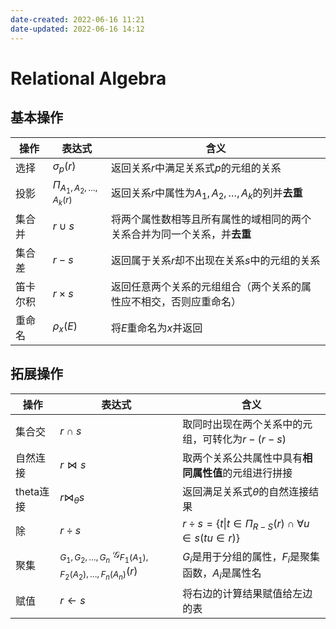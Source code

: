 ```yaml
---
date-created: 2022-06-16 11:21
date-updated: 2022-06-16 14:12
---
```


# Relational Algebra

## 基本操作

| 操作   | 表达式                          | 含义                                      |
| ---- | ---------------------------- | --------------------------------------- |
| 选择   | $\sigma_p(r)$                | 返回关系$r$中满足关系式$p$的元组的关系                  |
| 投影   | $\Pi_{A_1,A_2,\dots,A_k(r)}$ | 返回关系$r$中属性为$A_1,A_2,\dots,A_k$的列并**去重** |
| 集合并  | $r\cup s$                    | 将两个属性数相等且所有属性的域相同的两个关系合并为同一个关系，并**去重**  |
| 集合差  | $r-s$                        | 返回属于关系$r$却不出现在关系$s$中的元组的关系              |
| 笛卡尔积 | $r\times s$                  | 返回任意两个关系的元组组合（两个关系的属性应不相交，否则应重命名）       |
| 重命名  | $\rho_{x}(E)$                | 将$E$重命名为$x$并返回                          |

## 拓展操作

| 操作      | 表达式                                                                        | 含义                                                                   |
| ------- | -------------------------------------------------------------------------- | -------------------------------------------------------------------- |
| 集合交     | $r\cap s$                                                                  | 取同时出现在两个关系中的元组，可转化为$r-(r-s)$                                         |
| 自然连接    | $r\bowtie s$                                                               | 取两个关系公共属性中具有**相同属性值**的元组进行拼接                                         |
| theta连接 | $r\bowtie_\theta s$                                                        | 返回满足关系式$\theta$的自然连接结果                                               |
| 除       | $r\div s$                                                                  | $r\div s =\{t \vert t\in\Pi_{R-S}(r)\cap \forall u \in s(tu\in r)\}$ |
| 聚集      | $_{G_1,G_2,\dots, G_n}\ \mathcal{G}_{F_1(A_1),F_2(A_2),\dots,F_n(A_n)}(r)$ | $G_i$是用于分组的属性，$F_i$是聚集函数，$A_i$是属性名                                   |
| 赋值      | $r\leftarrow s$                                                            | 将右边的计算结果赋值给左边的表                                                      |
